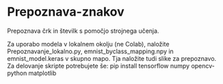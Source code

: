 # Prepoznava-znakov
Prepoznava črk in številk s pomočjo strojnega učenja. 

Za uporabo modela v lokalnem okolju (ne Colab), naložite Prepoznavanje_lokalno.py, emnist_byclass_mapping.npy in emnist_model.keras v skupno mapo. Tja naložite tudi slike za prepoznavo. Za delovanje skripte potrebujete še: pip install tensorflow numpy opencv-python matplotlib
